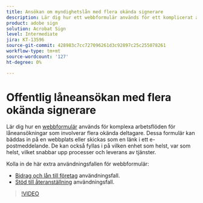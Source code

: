```yaml
---
title: Ansökan om myndighetslån med flera okända signerare
description: Lär dig hur ett webbformulär används för ett komplicerat arbetsflöde för låneansökningar som involverar flera okända deltagare
product: adobe sign
solution: Acrobat Sign
level: Intermediate
jira: KT-13596
source-git-commit: 428983c7cc727096261d3c92897c25c255078261
workflow-type: tm+mt
source-wordcount: '127'
ht-degree: 0%

---
```


# Offentlig låneansökan med flera okända signerare

Lär dig hur en [webbformulär](../sign-advanced-users/webform.md) används för komplexa arbetsflöden för låneansökningar som involverar flera okända deltagare. Dessa formulär kan bäddas in på en webbplats eller skickas som en länk i ett e-postmeddelande. De kan också fyllas i på vilken enhet som helst, var som helst, vilket snabbar upp processer och leverans av tjänster.

Kolla in de här extra användningsfallen för webbformulär:

* [Bidrag och lån till företag](https://experienceleague.adobe.com/docs/document-cloud-learn/sign-learning-hub/expand/recipes/gov/usecasegovgrants.html?lang=en) användningsfall.
* [Stöd till återanställning](https://experienceleague.adobe.com/docs/document-cloud-learn/sign-learning-hub/expand/recipes/gov/usecasegovreemployment.html?lang=en) användningsfall.

>[!VIDEO](https://video.tv.adobe.com/v/3421619?quality=12&learn=on&hidetitle=true)
